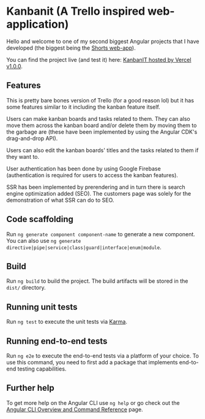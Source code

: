 # Kanbanit (A Trello inspired web-application)

Hello and welcome to one of my second biggest Angular projects that I have developed (the biggest being the [Shorts web-app](https://github.com/Kvaara/angular_shorts_app)).

You can find the project live (and test it) here: [KanbanIT hosted by Vercel v1.0.0](https://kanbanit-dev.web.app/).

## Features

This is pretty bare bones version of Trello (for a good reason lol) but it has some features similar to it including the kanban feature itself.

Users can make kanban boards and tasks related to them. They can also move them across the kanban board and/or delete them by moving them to the garbage are (these have been implemented by using the Angular CDK's drag-and-drop API). 

Users can also edit the kanban boards' titles and the tasks related to them if they want to.

User authentication has been done by using Google Firebase (authentication is required for users to access the kanban features).

SSR has been implemented by prerendering and in turn there is search engine optimization added (SEO). The customers page was solely for the demonstration of what SSR can do to SEO.

## Code scaffolding

Run `ng generate component component-name` to generate a new component. You can also use `ng generate directive|pipe|service|class|guard|interface|enum|module`.

## Build

Run `ng build` to build the project. The build artifacts will be stored in the `dist/` directory.

## Running unit tests

Run `ng test` to execute the unit tests via [Karma](https://karma-runner.github.io).

## Running end-to-end tests

Run `ng e2e` to execute the end-to-end tests via a platform of your choice. To use this command, you need to first add a package that implements end-to-end testing capabilities.

## Further help

To get more help on the Angular CLI use `ng help` or go check out the [Angular CLI Overview and Command Reference](https://angular.io/cli) page.
